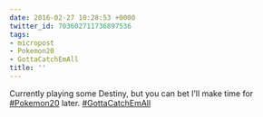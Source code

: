 ```yaml
---
date: 2016-02-27 10:28:53 +0000
twitter_id: 703602711736897536
tags:
- micropost
- Pokemon20
- GottaCatchEmAll
title: ''
---
```


Currently playing some Destiny, but you can bet I’ll make time for [#Pokemon20](https://twitter.com/hashtag/Pokemon20) later. [#GottaCatchEmAll](https://twitter.com/hashtag/GottaCatchEmAll)
